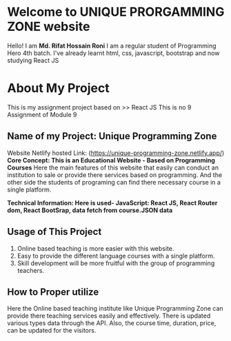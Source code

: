 # Welcome to UNIQUE PRORGAMMING ZONE website
Hello! I am **Md. Rifat Hossain Roni**
I am a regular student of Programming Hero 4th batch.
I've already learnt html, css, javascript, bootstrap and now studying React JS

# About My Project
This is my assignment project based on >> React JS
This is no 9 Assignment of Module 9

## Name of my Project: Unique Programming Zone
Website Netlify hosted Link: (https://unique-programming-zone.netlify.app/)
**Core Concept: This is an Educational Website - Based on Programming Courses**
Here the main features of this website that easily can conduct an institution to sale or provide there services based on programming. And the other side the students of programing can find there necessary course in a single platform.

**Technical Information: Here is used- JavaScript: React JS, React Router dom, React BootSrap, data fetch from course.JSON data**

## Usage of This Project
1. Online based teaching is more easier with this website.
2. Easy to provide the different language courses with a single platform.
3. Skill development will be more fruitful with the group of programming teachers.

## How to Proper utilize
Here the Online based teaching institute like Unique Programming Zone can provide there teaching services easily and effectively. There is updated various types data through the API. Also, the course time, duration, price, can be updated for the visitors. 